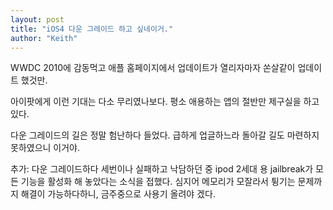 ```yaml
---
layout: post
title: "iOS4 다운 그레이드 하고 싶네이거."
author: "Keith"
---
```


WWDC 2010에 감동먹고 애플 홈페이지에서 업데이트가 열리자마자 쏜살같이 업데이트 했것만. 

아이팟에게 이런 기대는 다소 무리였나보다. 평소 애용하는 앱의 절반만 제구실을 하고 있다. 

다운 그레이드의 길은 정말 험난하다 들었다. 급하게 업글하느라 돌아갈 길도 마련하지 못하였으니 이거야.

추가:
다운 그레이드하다 세번이나 실패하고 낙담하던 중 ipod 2세대 용 jailbreak가 모든 기능을 활성화 해 놓았다는 소식을 접했다. 심지어 메모리가 모잘라서 튕기는 문제까지 해결이 가능하다하니, 금주중으로 사용기 올려야 겠다.

